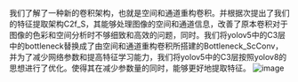 我们了解了一种新的卷积架构，也就是空间和通道重构卷积。并根据次提出了我们的特征提取架构C2f_S，其能够处理图像的空间和通道信息，改善了原本卷积对于图像的色彩和空间分析时不够细致和高效的问题，同时。我们将yolov5中的C3层中的bottleneck替换成了由空间和通道重构卷积所搭建的Bottleneck_ScConv，并为了减少网络参数和提高特征学习能力，我们将yolov5中的C3层按照yolov8的思想进行了优化。使得其在减少参数量的同时，能够更好地提取特征。
![image](https://github.com/user-attachments/assets/77da982c-37a4-4e7a-947e-dbcdf78ed2cd)
